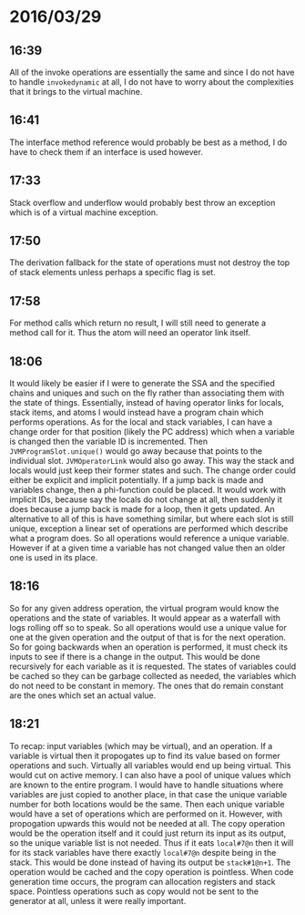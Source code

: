 # 2016/03/29

## 16:39

All of the invoke operations are essentially the same and since I do not have
to handle `invokedynamic` at all, I do not have to worry about the complexities
that it brings to the virtual machine.

## 16:41

The interface method reference would probably be best as a method, I do have to
check them if an interface is used however.

## 17:33

Stack overflow and underflow would probably best throw an exception which is
of a virtual machine exception.

## 17:50

The derivation fallback for the state of operations must not destroy the top
of stack elements unless perhaps a specific flag is set.

## 17:58

For method calls which return no result, I will still need to generate a
method call for it. Thus the atom will need an operator link itself.

## 18:06

It would likely be easier if I were to generate the SSA and the specified
chains and uniques and such on the fly rather than associating them with the
state of things. Essentially, instead of having operator links for locals,
stack items, and atoms I would instead have a program chain which performs
operations. As for the local and stack variables, I can have a change order
for that position (likely the PC address) which when a variable is changed then
the variable ID is incremented. Then `JVMProgramSlot.unique()` would go away
because that points to the individual slot. `JVMOperatorLink` would also go
away. This way the stack and locals would just keep their former states and
such. The change order could either be explicit and implicit potentially. If
a jump back is made and variables change, then a phi-function could be placed.
It would work with implicit IDs, because say the locals do not change at all,
then suddenly it does because a jump back is made for a loop, then it gets
updated. An alternative to all of this is have something similar, but where
each slot is still unique, exception a linear set of operations are performed
which describe what a program does. So all operations would reference a
unique variable. However if at a given time a variable has not changed value
then an older one is used in its place.

## 18:16

So for any given address operation, the virtual program would know the
operations and the state of variables. It would appear as a waterfall with
logs rolling off so to speak. So all operations would use a unique value for
one at the given operation and the output of that is for the next operation.
So for going backwards when an operation is performed, it must check its
inputs to see if there is a change in the output. This would be done
recursively for each variable as it is requested. The states of variables
could be cached so they can be garbage collected as needed, the variables
which do not need to be constant in memory. The ones that do remain constant
are the ones which set an actual value.

## 18:21

To recap: input variables (which may be virtual), and an operation. If a
variable is virtual then it propogates up to find its value based on former
operations and such. Virtually all variables would end up being virtual. This
would cut on active memory. I can also have a pool of unique values which are
known to the entire program. I would have to handle situations where variables
are just copied to another place, in that case the unique variable number for
both locations would be the same. Then each unique variable would have a set
of operations which are performed on it. However, with propogation upwards this
would not be needed at all. The copy operation would be the operation itself
and it could just return its input as its output, so the unique variable list
is not needed. Thus if it eats `local#7@n` then it will for its stack variables
have there exactly `local#7@n` despite being in the stack. This would be done
instead of having its output be `stack#1@n+1`. The operation would be cached
and the copy operation is pointless. When code generation time occurs, the
program can allocation registers and stack space. Pointless operations such
as copy would not be sent to the generator at all, unless it were really
important.

